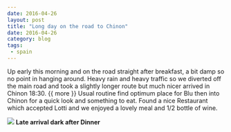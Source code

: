 ```yaml
---
date: 2016-04-26
layout: post
title: "Long day on the road to Chinon"
date: 2016-04-26
category: blog
tags:
 - spain 
---
```


<!--start excerpt-->
Up early this morning and on the road straight after breakfast, a bit damp so no point in hanging around. Heavy rain and heavy traffic so we diverted off the main road and took a slightly longer route but much nicer arrived in Chinon 18:30.
{{ more }}
Usual routine find optimum place for Blu then into Chinon for a quick look and something to eat. Found a nice Restaurant which accepted Lotti and we enjoyed a lovely meal and 1/2 bottle of wine.

![](/images/2016/2016-04-26-road-to-chinon.jpg)
**Late arrival dark after Dinner**

